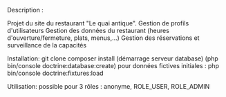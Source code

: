 Description :

Projet du site du restaurant "Le quai antique".
Gestion de profils d'utilisateurs
Gestion des données du restaurant (heures d'ouverture/fermeture, plats, menus,...)
Gestion des réservations et surveillance de la capacités

Installation:
git clone
composer install
(démarrage serveur database)
(php bin/console doctrine:database:create)
pour données fictives initiales : php bin/console doctrine:fixtures:load

Utilisation:
possible pour 3 rôles : anonyme, ROLE_USER, ROLE_ADMIN
